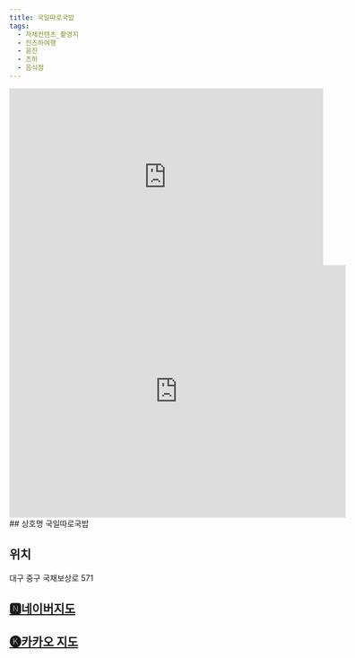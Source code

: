 ```yaml
---
title: 국일따로국밥
tags:
  - 자체컨텐츠_촬영지
  - 진즈하여행
  - 윤진
  - 즈하
  - 음식점
---
```

<iframe width="560" height="315" src="https://www.youtube.com/embed/plWWli77fes?si=EXPhFhgezmHX-BcF" title="YouTube video player" frameborder="0" allow="accelerometer; autoplay; clipboard-write; encrypted-media; gyroscope; picture-in-picture; web-share" referrerpolicy="strict-origin-when-cross-origin" allowfullscreen></iframe>

<iframe src="https://www.google.com/maps/embed?pb=!1m18!1m12!1m3!1d3233.098166225208!2d128.59059251332775!3d35.871111119402364!2m3!1f0!2f0!3f0!3m2!1i1024!2i768!4f13.1!3m3!1m2!1s0x3565e3c3052ba145%3A0xcb74e82d3957eb78!2z6rWt7J2865Sw66Gc6rWt67Cl!5e0!3m2!1sko!2skr!4v1741355552252!5m2!1sko!2skr" width="600" height="450" style="border:0;" allowfullscreen="" loading="lazy" referrerpolicy="no-referrer-when-downgrade"></iframe>
## 상호명
국일따로국밥

## 위치
대구 중구 국채보상로 571


## [🅽네이버지도](https://naver.me/FV7YvYrf)

## [🅚카카오 지도](https://place.map.kakao.com/21227749)